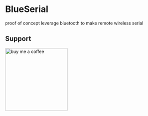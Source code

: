 # BlueSerial
 proof of concept leverage bluetooth to make remote wireless serial

 ## Support

[<img alt="buy me  a coffee" width="200px" src="https://cdn.buymeacoffee.com/buttons/v2/default-blue.png" />](https://www.buymeacoffee.com/roblatour)

